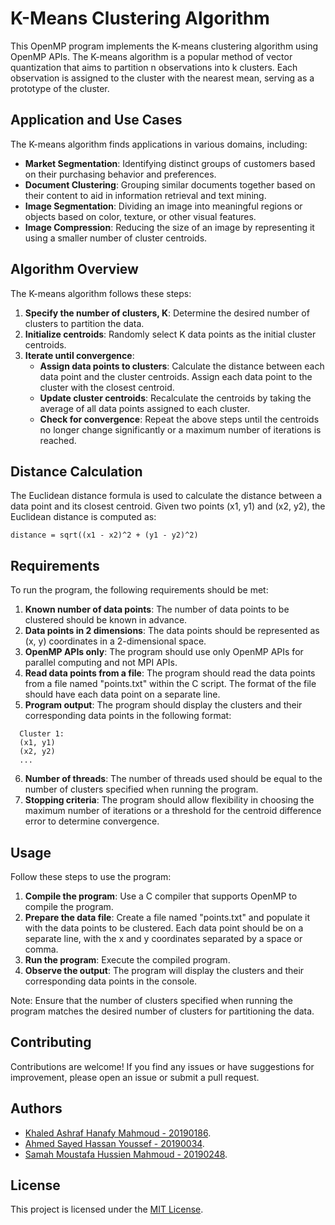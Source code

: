 # K-Means Clustering Algorithm

This OpenMP program implements the K-means clustering algorithm using OpenMP APIs. The K-means algorithm is a popular method of vector quantization that aims to partition n observations into k clusters. Each observation is assigned to the cluster with the nearest mean, serving as a prototype of the cluster.

## Application and Use Cases

The K-means algorithm finds applications in various domains, including:

- **Market Segmentation**: Identifying distinct groups of customers based on their purchasing behavior and preferences.
- **Document Clustering**: Grouping similar documents together based on their content to aid in information retrieval and text mining.
- **Image Segmentation**: Dividing an image into meaningful regions or objects based on color, texture, or other visual features.
- **Image Compression**: Reducing the size of an image by representing it using a smaller number of cluster centroids.

## Algorithm Overview

The K-means algorithm follows these steps:

1. **Specify the number of clusters, K**: Determine the desired number of clusters to partition the data.
2. **Initialize centroids**: Randomly select K data points as the initial cluster centroids.
3. **Iterate until convergence**:
   - **Assign data points to clusters**: Calculate the distance between each data point and the cluster centroids. Assign each data point to the cluster with the closest centroid.
   - **Update cluster centroids**: Recalculate the centroids by taking the average of all data points assigned to each cluster.
   - **Check for convergence**: Repeat the above steps until the centroids no longer change significantly or a maximum number of iterations is reached.

## Distance Calculation

The Euclidean distance formula is used to calculate the distance between a data point and its closest centroid. Given two points (x1, y1) and (x2, y2), the Euclidean distance is computed as:
```
distance = sqrt((x1 - x2)^2 + (y1 - y2)^2)
```

## Requirements

To run the program, the following requirements should be met:

1. **Known number of data points**: The number of data points to be clustered should be known in advance.
2. **Data points in 2 dimensions**: The data points should be represented as (x, y) coordinates in a 2-dimensional space.
3. **OpenMP APIs only**: The program should use only OpenMP APIs for parallel computing and not MPI APIs.
4. **Read data points from a file**: The program should read the data points from a file named "points.txt" within the C script. The format of the file should have each data point on a separate line.
5. **Program output**: The program should display the clusters and their corresponding data points in the following format:
```
  Cluster 1:
  (x1, y1)
  (x2, y2)
  ...
```

6. **Number of threads**: The number of threads used should be equal to the number of clusters specified when running the program.
7. **Stopping criteria**: The program should allow flexibility in choosing the maximum number of iterations or a threshold for the centroid difference error to determine convergence.

## Usage

Follow these steps to use the program:

1. **Compile the program**: Use a C compiler that supports OpenMP to compile the program.
2. **Prepare the data file**: Create a file named "points.txt" and populate it with the data points to be clustered. Each data point should be on a separate line, with the x and y coordinates separated by a space or comma.
3. **Run the program**: Execute the compiled program.
4. **Observe the output**: The program will display the clusters and their corresponding data points in the console.

Note: Ensure that the number of clusters specified when running the program matches the desired number of clusters for partitioning the data.


## Contributing

Contributions are welcome! If you find any issues or have suggestions for improvement, please open an issue or submit a pull request.


## Authors

- [Khaled Ashraf Hanafy Mahmoud - 20190186](https://github.com/KhaledAshrafH).
- [Ahmed Sayed Hassan Youssef - 20190034](https://github.com/AhmedSayed117).
- [Samah Moustafa Hussien Mahmoud - 20190248](https://github.com/Samah-20190248).

## License

This project is licensed under the [MIT License](LICENSE.md).
